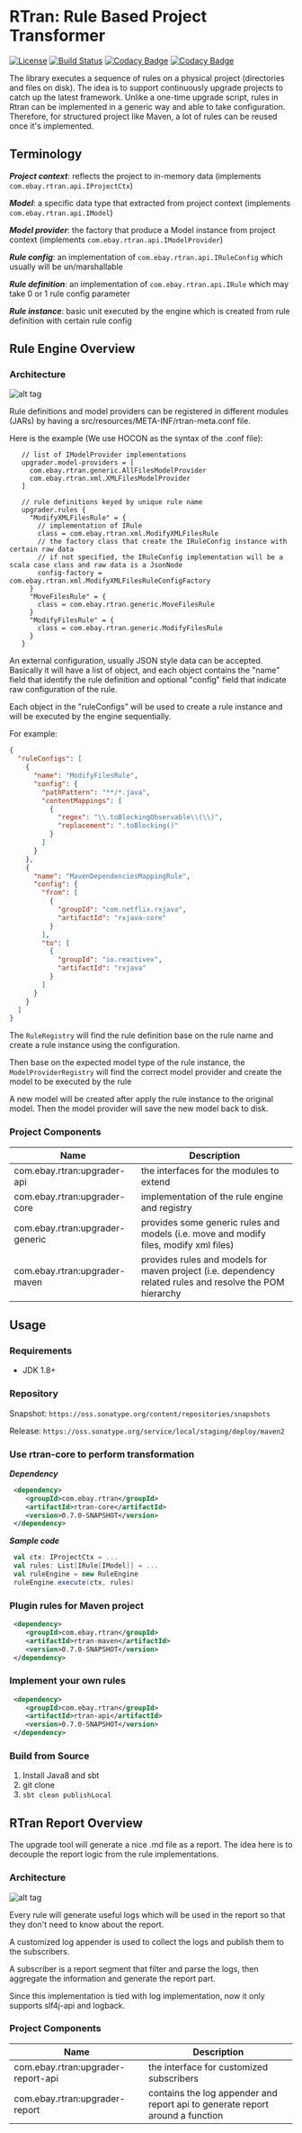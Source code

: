 # RTran: Rule Based Project Transformer

[![License](http://img.shields.io/:license-Apache%202-red.svg)](LICENSE)
[![Build Status](https://travis-ci.org/eBay/RTran.svg?branch=master)](https://travis-ci.org/eBay/RTran)
[![Codacy Badge](https://api.codacy.com/project/badge/grade/90d314276ca74891bda1119f3d10ceb9)](https://www.codacy.com/app/zcx-wang/RTran)
[![Codacy Badge](https://api.codacy.com/project/badge/coverage/4b22f9e0cd044db5be868243bf37a41d)](https://www.codacy.com/app/zcx-wang/RTran)

The library executes a sequence of rules on a physical project (directories and files on disk). 
The idea is to support continuously upgrade projects to catch up the latest framework. 
Unlike a one-time upgrade script, rules in Rtran can be implemented in a generic way and able to take configuration. 
Therefore, for structured project like Maven, a lot of rules can be reused once it's implemented.

## Terminology

___Project context___: reflects the project to in-memory data (implements `com.ebay.rtran.api.IProjectCtx`) 

___Model___: a specific data type that extracted from project context (implements `com.ebay.rtran.api.IModel`)

___Model provider___: the factory that produce a Model instance from project context (implements `com.ebay.rtran.api.IModelProvider`)

___Rule config___: an implementation of `com.ebay.rtran.api.IRuleConfig` which usually will be un/marshallable

___Rule definition___: an implementation of `com.ebay.rtran.api.IRule` which may take 0 or 1 rule config parameter

___Rule instance___: basic unit executed by the engine which is created from rule definition with certain rule config
                
## Rule Engine Overview

### Architecture

![alt tag](img/rule.png)

Rule definitions and model providers can be registered in different modules (JARs) by having a src/resources/META-INF/rtran-meta.conf file.

Here is the example (We use HOCON as the syntax of the .conf file):

```
   // list of IModelProvider implementations
   upgrader.model-providers = [
     com.ebay.rtran.generic.AllFilesModelProvider
     com.ebay.rtran.xml.XMLFilesModelProvider
   ]
   
   // rule definitions keyed by unique rule name
   upgrader.rules {
     "ModifyXMLFilesRule" = {
       // implementation of IRule
       class = com.ebay.rtran.xml.ModifyXMLFilesRule
       // the factory class that create the IRuleConfig instance with certain raw data
       // if not specified, the IRuleConfig implementation will be a scala case class and raw data is a JsonNode
       config-factory = com.ebay.rtran.xml.ModifyXMLFilesRuleConfigFactory
     }
     "MoveFilesRule" = {
       class = com.ebay.rtran.generic.MoveFilesRule
     }
     "ModifyFilesRule" = {
       class = com.ebay.rtran.generic.ModifyFilesRule
     }
   }
```

An external configuration, usually JSON style data can be accepted. Basically it will have a list of object, 
and each object contains the "name" field that identify the rule definition and optional "config" field that indicate raw configuration of the rule.
 
Each object in the "ruleConfigs" will be used to create a rule instance and will be executed by the engine sequentially.

For example: 

```json
{
  "ruleConfigs": [
    {
      "name": "ModifyFilesRule",
      "config": {
        "pathPattern": "**/*.java",
        "contentMappings": [
          {
            "regex": "\\.toBlockingObservable\\(\\)",
            "replacement": ".toBlocking()"
          }
        ]
      }
    },
    {
      "name": "MavenDependenciesMappingRule",
      "config": {
        "from": [
          {
            "groupId": "com.netflix.rxjava",
            "artifactId": "rxjava-core"
          }
        ],
        "to": [
          {
            "groupId": "io.reactivex",
            "artifactId": "rxjava"
          }
        ]
      }
    }
  ]
}

```

The `RuleRegistry` will find the rule definition base on the rule name and create a rule instance using the configuration.

Then base on the expected model type of the rule instance, the `ModelProviderRegistry` will find the correct model provider and create the model to be executed by the rule

A new model will be created after apply the rule instance to the original model. Then the model provider will save the new model back to disk.

### Project Components

| Name | Description |
|------|-------------|
|com.ebay.rtran:upgrader-api|the interfaces for the modules to extend|
|com.ebay.rtran:upgrader-core|implementation of the rule engine and registry|
|com.ebay.rtran:upgrader-generic|provides some generic rules and models (i.e. move and modify files, modify xml files)|
|com.ebay.rtran:upgrader-maven|provides rules and models for maven project (i.e. dependency related rules and resolve the POM hierarchy|

## Usage

### Requirements

* JDK 1.8+

### Repository

Snapshot: `https://oss.sonatype.org/content/repositories/snapshots`

Release: `https://oss.sonatype.org/service/local/staging/deploy/maven2`

### Use rtran-core to perform transformation

___Dependency___
```xml
 <dependency>
    <groupId>com.ebay.rtran</groupId>
    <artifactId>rtran-core</artifactId>
    <version>0.7.0-SNAPSHOT</version>
 </dependency>
```

___Sample code___
```scala
 val ctx: IProjectCtx = ...
 val rules: List[IRule[IModel]] = ...
 val ruleEngine = new RuleEngine
 ruleEngine.execute(ctx, rules)
```

### Plugin rules for Maven project
```xml
 <dependency>
    <groupId>com.ebay.rtran</groupId>
    <artifactId>rtran-maven</artifactId>
    <version>0.7.0-SNAPSHOT</version>
 </dependency>
```

### Implement your own rules
```xml
 <dependency>
    <groupId>com.ebay.rtran</groupId>
    <artifactId>rtran-api</artifactId>
    <version>0.7.0-SNAPSHOT</version>
 </dependency>
```

### Build from Source
1. Install Java8 and sbt
2. git clone
3. `sbt clean publishLocal`

## RTran Report Overview

The upgrade tool will generate a nice .md file as a report. The idea here is to decouple the report logic from the rule implementations.

### Architecture

![alt tag](img/report.png)

Every rule will generate useful logs which will be used in the report so that they don't need to know about the report. 

A customized log appender is used to collect the logs and publish them to the subscribers.

A subscriber is a report segment that filter and parse the logs, then aggregate the information and generate the report part.

Since this implementation is tied with log implementation, now it only supports slf4j-api and logback.

### Project Components

| Name | Description |
|------|-------------|
|com.ebay.rtran:upgrader-report-api|the interface for customized subscribers|
|com.ebay.rtran:upgrader-report|contains the log appender and report api to generate report around a function|
